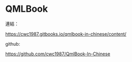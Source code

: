 # QMLBook

連結：

https://cwc1987.gitbooks.io/qmlbook-in-chinese/content/

github:

https://github.com/cwc1987/QmlBook-In-Chinese
